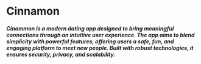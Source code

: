 # Cinnamon
##### Cinammon is a modern dating app designed to bring meaningful connections through an intuitive user experience. The app aims to blend simplicity with powerful features, offering users a safe, fun, and engaging platform to meet new people. Built with robust technologies, it ensures security, privacy, and scalability.
